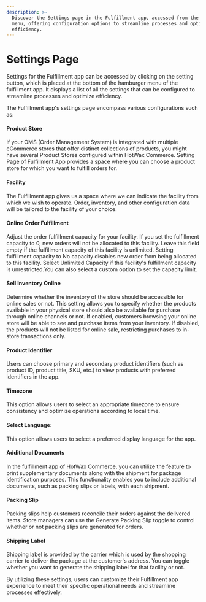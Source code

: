```yaml
---
description: >-
  Discover the Settings page in the Fulfillment app, accessed from the hamburger
  menu, offering configuration options to streamline processes and optimize
  efficiency.
---
```


# Settings Page

Settings for the Fulfillment app can be accessed by clicking on the setting button, which is placed at the bottom of the hamburger menu of the fulfillment app. It displays a list of all the settings that can be configured to streamline processes and optimize efficiency.

The Fulfillment app's settings page encompass various configurations such as:

#### Product Store

If your OMS (Order Management System) is integrated with multiple eCommerce stores that offer distinct collections of products, you might have several Product Stores configured within HotWax Commerce. Setting Page of Fulfillment App provides a space where you can choose a product store for which you want to fulfill orders for.

#### Facility

The Fulfillment app gives us a space where we can indicate the facility from which we wish to operate. Order, inventory, and other configuration data will be tailored to the facility of your choice.

#### Online Order Fulfillment

Adjust the order fulfillment capacity for your facility. If you set the fulfillment capacity to 0, new orders will not be allocated to this facility. Leave this field empty if the fulfillment capacity of this facility is unlimited. Setting fulfillment capacity to No capacity disables new order from being allocated to this facility. Select Unlimited Capacity if this facility's fulfillment capacity is unrestricted.You can also select a custom option to set the capacity limit.

#### Sell Inventory Online

Determine whether the inventory of the store should be accessible for online sales or not. This setting allows you to specify whether the products available in your physical store should also be available for purchase through online channels or not. If enabled, customers browsing your online store will be able to see and purchase items from your inventory. If disabled, the products will not be listed for online sale, restricting purchases to in-store transactions only.

#### Product Identifier

Users can choose primary and secondary product identifiers (such as product ID, product title, SKU, etc.) to view products with preferred identifiers in the app.

#### Timezone

This option allows users to select an appropriate timezone to ensure consistency and optimize operations according to local time.

#### Select Language:

This option allows users to select a preferred display language for the app.

#### Additional Documents

In the fulfillment app of HotWax Commerce, you can utilize the feature to print supplementary documents along with the shipment for package identification purposes. This functionality enables you to include additional documents, such as packing slips or labels, with each shipment.

#### Packing Slip

Packing slips help customers reconcile their orders against the delivered items. Store managers can use the Generate Packing Slip toggle to control whether or not packing slips are generated for orders.

#### Shipping Label

Shipping label is provided by the carrier which is used by the shopping carrier to deliver the package at the customer's address. You can toggle whether you want to generate the shipping label for that facility or not.

By utilizing these settings, users can customize their Fulfillment app experience to meet their specific operational needs and streamline processes effectively.
